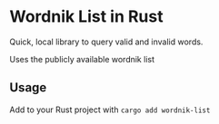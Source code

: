 # Wordnik List in Rust

Quick, local library to query valid and invalid words.

Uses the publicly available wordnik list 




## Usage

Add to your Rust project with `cargo add wordnik-list`